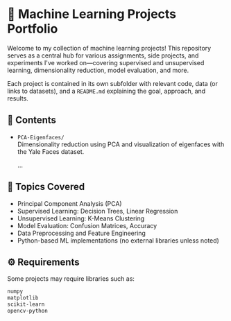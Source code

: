 # 🧠 Machine Learning Projects Portfolio

Welcome to my collection of machine learning projects! This repository serves as a central hub for various assignments, side projects, and experiments I've worked on—covering supervised and unsupervised learning, dimensionality reduction, model evaluation, and more.

Each project is contained in its own subfolder with relevant code, data (or links to datasets), and a `README.md` explaining the goal, approach, and results.

## 📁 Contents

- `PCA-Eigenfaces/`  
  Dimensionality reduction using PCA and visualization of eigenfaces with the Yale Faces dataset.

  ...

## 🧪 Topics Covered

- Principal Component Analysis (PCA)
- Supervised Learning: Decision Trees, Linear Regression
- Unsupervised Learning: K-Means Clustering
- Model Evaluation: Confusion Matrices, Accuracy
- Data Preprocessing and Feature Engineering
- Python-based ML implementations (no external libraries unless noted)

## ⚙️ Requirements

Some projects may require libraries such as:

```bash
numpy
matplotlib
scikit-learn
opencv-python
